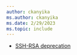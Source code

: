 ```yaml
---
author: ckanyika
ms.author: ckanyika
ms.date: 2/29/2023
ms.topic: include
---
```


- [SSH-RSA deprecation](#ssh-rsa-deprecation)
